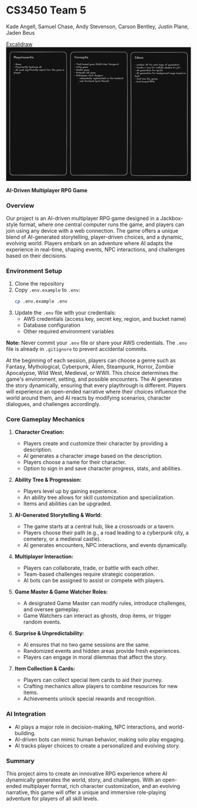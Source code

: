 # CS3450 Team 5
Kade Angell, Samuel Chase, Andy Stevenson, Carson Bentley, Justin Plane, Jaden Beus

[Excalidraw](https://excalidraw.com/#room=5faac6400f8fd5e0f527,TWPAcGaF3VKlQK3i__DZHg)
![Planning Meeting 1 Notes](./doc/images/pm1_notes.png)




**AI-Driven Multiplayer RPG Game**

### Overview
Our project is an AI-driven multiplayer RPG game designed in a Jackbox-style format, where one central computer runs the game, and players can join using any device with a web connection. The game offers a unique blend of AI-generated storytelling, player-driven choices, and a dynamic, evolving world. Players embark on an adventure where AI adapts the experience in real-time, shaping events, NPC interactions, and challenges based on their decisions.

### Environment Setup
1. Clone the repository
2. Copy `.env.example` to `.env`:
   ```bash
   cp .env.example .env
   ```
3. Update the `.env` file with your credentials:
   - AWS credentials (access key, secret key, region, and bucket name)
   - Database configuration
   - Other required environment variables

**Note:** Never commit your `.env` file or share your AWS credentials. The `.env` file is already in `.gitignore` to prevent accidental commits.

At the beginning of each session, players can choose a genre such as Fantasy, Mythological, Cyberpunk, Alien, Steampunk, Horror, Zombie Apocalypse, Wild West, Medieval, or WWII. This choice determines the game's environment, setting, and possible encounters. The AI generates the story dynamically, ensuring that every playthrough is different. Players will experience an open-ended narrative where their choices influence the world around them, and AI reacts by modifying scenarios, character dialogues, and challenges accordingly.



### Core Gameplay Mechanics
1. **Character Creation:**
   - Players create and customize their character by providing a description.
   - AI generates a character image based on the description.
   - Players choose a name for their character.
   - Option to sign in and save character progress, stats, and abilities.
   
2. **Ability Tree & Progression:**
   - Players level up by gaining experience.
   - An ability tree allows for skill customization and specialization.
   - Items and abilities can be upgraded.

3. **AI-Generated Storytelling & World:**
   - The game starts at a central hub, like a crossroads or a tavern.
   - Players choose their path (e.g., a road leading to a cyberpunk city, a cemetery, or a medieval castle).
   - AI generates encounters, NPC interactions, and events dynamically.

4. **Multiplayer Interaction:**
   - Players can collaborate, trade, or battle with each other.
   - Team-based challenges require strategic cooperation.
   - AI bots can be assigned to assist or compete with players.

5. **Game Master & Game Watcher Roles:**
   - A designated Game Master can modify rules, introduce challenges, and oversee gameplay.
   - Game Watchers can interact as ghosts, drop items, or trigger random events.

6. **Surprise & Unpredictability:**
   - AI ensures that no two game sessions are the same.
   - Randomized events and hidden areas provide fresh experiences.
   - Players can engage in moral dilemmas that affect the story.

7. **Item Collection & Cards:**
   - Players can collect special item cards to aid their journey.
   - Crafting mechanics allow players to combine resources for new items.
   - Achievements unlock special rewards and recognition.

### AI Integration
- AI plays a major role in decision-making, NPC interactions, and world-building.
- AI-driven bots can mimic human behavior, making solo play engaging.
- AI tracks player choices to create a personalized and evolving story.

### Summary
This project aims to create an innovative RPG experience where AI dynamically generates the world, story, and challenges. With an open-ended multiplayer format, rich character customization, and an evolving narrative, this game will offer a unique and immersive role-playing adventure for players of all skill levels.


